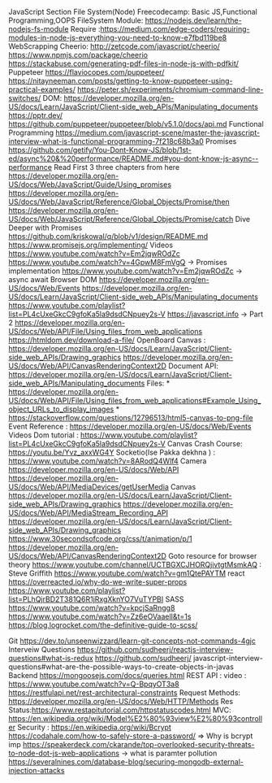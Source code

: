 JavaScript Section
File System(Node)
Freecodecamp: Basic JS,Functional Programming,OOPS
FileSystem Module: https://nodejs.dev/learn/the-nodejs-fs-module
Require :https://medium.com/edge-coders/requiring-modules-in-node-js-everything-you-need-to-know-e7fbd119be8
WebScrapping
Cheerio: http://zetcode.com/javascript/cheerio/
https://www.npmjs.com/package/cheerio
https://stackabuse.com/generating-pdf-files-in-node-js-with-pdfkit/
Puppeteer
https://flaviocopes.com/puppeteer/
https://nitayneeman.com/posts/getting-to-know-puppeteer-using-practical-examples/
https://peter.sh/experiments/chromium-command-line-switches/
DOM: https://developer.mozilla.org/en-US/docs/Learn/JavaScript/Client-side_web_APIs/Manipulating_documents
https://pptr.dev/
https://github.com/puppeteer/puppeteer/blob/v5.1.0/docs/api.md
Functional Programming
https://medium.com/javascript-scene/master-the-javascript-interview-what-is-functional-programming-7f218c68b3a0
Promises
https://github.com/getify/You-Dont-Know-JS/blob/1st-ed/async%20&%20performance/README.md#you-dont-know-js-async--performance Read First 3 three chapters from here
https://developer.mozilla.org/en-US/docs/Web/JavaScript/Guide/Using_promises
https://developer.mozilla.org/en-US/docs/Web/JavaScript/Reference/Global_Objects/Promise/then
https://developer.mozilla.org/en-US/docs/Web/JavaScript/Reference/Global_Objects/Promise/catch
Dive Deeper with Promises
https://github.com/kriskowal/q/blob/v1/design/README.md
https://www.promisejs.org/implementing/
Videos
https://www.youtube.com/watch?v=Em2jqwROdZc
https://www.youtube.com/watch?v=4GpwM8FmVgQ -> Promises implementation
https://www.youtube.com/watch?v=Em2jqwROdZc -> async await
Browser
DOM
https://developer.mozilla.org/en-US/docs/Web/Events
https://developer.mozilla.org/en-US/docs/Learn/JavaScript/Client-side_web_APIs/Manipulating_documents
https://www.youtube.com/playlist?list=PL4cUxeGkcC9gfoKa5la9dsdCNpuey2s-V
https://javascript.info -> Part 2
https://developer.mozilla.org/en-US/docs/Web/API/File/Using_files_from_web_applications
https://htmldom.dev/download-a-file/
OpenBoard
Canvas :
https://developer.mozilla.org/en-US/docs/Learn/JavaScript/Client-side_web_APIs/Drawing_graphics
https://developer.mozilla.org/en-US/docs/Web/API/CanvasRenderingContext2D
Document API: https://developer.mozilla.org/en-US/docs/Learn/JavaScript/Client-side_web_APIs/Manipulating_documents
Files: * https://developer.mozilla.org/en-US/docs/Web/API/File/Using_files_from_web_applications#Example_Using_object_URLs_to_display_images * https://stackoverflow.com/questions/12796513/html5-canvas-to-png-file
Event Reference : https://developer.mozilla.org/en-US/docs/Web/Events
Videos
Dom tutorial : https://www.youtube.com/playlist?list=PL4cUxeGkcC9gfoKa5la9dsdCNpuey2s-V
Canvas Crash Course: https://youtu.be/Yvz_axxWG4Y
Socketio(Ise Pakka dekhna ) : https://www.youtube.com/watch?v=8ARodQ4Wlf4
Camera
https://developer.mozilla.org/en-US/docs/Web/API
https://developer.mozilla.org/en-US/docs/Web/API/MediaDevices/getUserMedia
Canvas https://developer.mozilla.org/en-US/docs/Learn/JavaScript/Client-side_web_APIs/Drawing_graphics
https://developer.mozilla.org/en-US/docs/Web/API/MediaStream_Recording_API
https://developer.mozilla.org/en-US/docs/Learn/JavaScript/Client-side_web_APIs/Drawing_graphics
https://www.30secondsofcode.org/css/t/animation/p/1
https://developer.mozilla.org/en-US/docs/Web/API/CanvasRenderingContext2D
Goto resource for browser theory
https://www.youtube.com/channel/UCTBGXCJHORQjivtgtMsmkAQ : Steve Griffith
https://www.youtube.com/watch?v=gm1QtePAYTM
react
https://overreacted.io/why-do-we-write-super-props
https://www.youtube.com/playlist?list=PLhQjrBD2T381Q6R1jRxgXknYO7VuTYPBI
SASS
https://www.youtube.com/watch?v=kpcjSaRngg8 https://www.youtube.com/watch?v=Zz6eOVaaelI&t=1s https://blog.logrocket.com/the-definitive-guide-to-scss/

Git
https://dev.to/unseenwizzard/learn-git-concepts-not-commands-4gjc
Interveiw Questions
https://github.com/sudheerj/reactjs-interview-questions#what-is-redux https://github.com/sudheerj/
javascript-interview-questions#what-are-the-possible-ways-to-create-objects-in-javas
Backend
https://mongoosejs.com/docs/queries.html
REST API :
video : https://www.youtube.com/watch?v=Q-BpqyOT3a8
https://restfulapi.net/rest-architectural-constraints
Request Methods: https://developer.mozilla.org/en-US/docs/Web/HTTP/Methods
Res Status:https://www.restapitutorial.com/httpstatuscodes.html
MVC: https://en.wikipedia.org/wiki/Model%E2%80%93view%E2%80%93controller
Security :
https://en.wikipedia.org/wiki/Bcrypt
https://codahale.com/how-to-safely-store-a-password/ => Why is bcrypt imp
https://speakerdeck.com/ckarande/top-overlooked-security-threats-to-node-dot-js-web-applications -> what is paramter pollution
https://severalnines.com/database-blog/securing-mongodb-external-injection-attacks